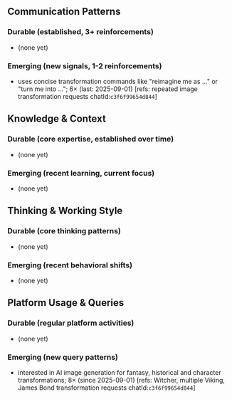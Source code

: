 ## Communication Patterns
### Durable (established, 3+ reinforcements)
- (none yet)

### Emerging (new signals, 1-2 reinforcements)
- uses concise transformation commands like "reimagine me as ..." or "turn me into ..."; 6× (last: 2025-09-01) [refs: repeated image transformation requests chatId:`c3f6f99654d844`]

## Knowledge & Context
### Durable (core expertise, established over time)
- (none yet)

### Emerging (recent learning, current focus)
- (none yet)

## Thinking & Working Style
### Durable (core thinking patterns)
- (none yet)

### Emerging (recent behavioral shifts)
- (none yet)

## Platform Usage & Queries
### Durable (regular platform activities)
- (none yet)

### Emerging (new query patterns)
- interested in AI image generation for fantasy, historical and character transformations; 8× (since 2025-09-01) [refs: Witcher, multiple Viking, James Bond transformation requests chatId:`c3f6f99654d844`]
